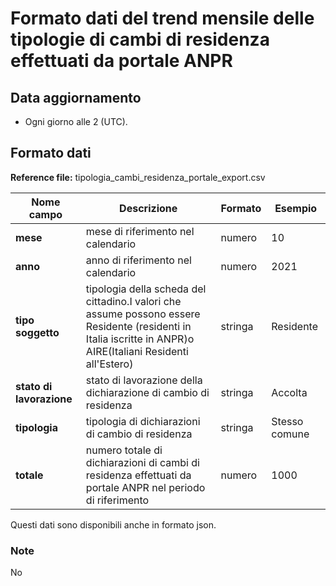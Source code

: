 # Formato dati del trend mensile delle tipologie di cambi di residenza effettuati da portale ANPR

## Data aggiornamento
- Ogni giorno alle 2 (UTC). 

## Formato dati

**Reference file:** tipologia_cambi_residenza_portale_export.csv<br>

| Nome campo                  | Descrizione                       | Formato                       | Esempio             |
|-----------------------------|-----------------------------------|-------------------------------|---------------------|
| **mese**       | mese di riferimento nel calendario              | numero                   | 10       |
| **anno**  | anno di riferimento nel calendario  |   numero     |        2021         |
| **tipo soggetto**      | tipologia della scheda del cittadino.I valori che assume possono essere Residente (residenti in Italia iscritte in ANPR)o AIRE(Italiani Residenti all'Estero)| stringa             | Residente   | 
| **stato di lavorazione**      | stato di lavorazione della dichiarazione di cambio di residenza| stringa    | Accolta   |
| **tipologia**      | tipologia di dichiarazioni di cambio di residenza| stringa    | Stesso comune  |
| **totale**      | numero totale di dichiarazioni di cambi di residenza effettuati da portale ANPR nel periodo di riferimento| numero             | 1000   |

Questi dati sono disponibili anche in formato json.

### Note
No